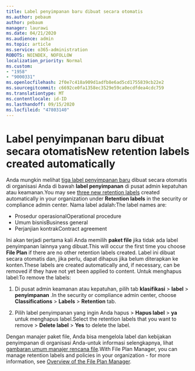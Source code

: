 ```yaml
---
title: Label penyimpanan baru dibuat secara otomatis
ms.author: pebaum
author: pebaum
manager: laurawi
ms.date: 04/21/2020
ms.audience: admin
ms.topic: article
ms.service: o365-administration
ROBOTS: NOINDEX, NOFOLLOW
localization_priority: Normal
ms.custom:
- "1958"
- "9000331"
ms.openlocfilehash: 2f0e7c418a909d1adfb8e6ad5cd1755839cb22e2
ms.sourcegitcommit: c6692ce0fa1358ec3529e59ca0ecdfdea4cdc759
ms.translationtype: MT
ms.contentlocale: id-ID
ms.lasthandoff: 09/15/2020
ms.locfileid: "47803140"
---
```

# <a name="new-retention-labels-created-automatically"></a><span data-ttu-id="b056a-102">Label penyimpanan baru dibuat secara otomatis</span><span class="sxs-lookup"><span data-stu-id="b056a-102">New retention labels created automatically</span></span>

<span data-ttu-id="b056a-103">Anda mungkin melihat [tiga label penyimpanan baru](https://docs.microsoft.com/microsoft-365/compliance/file-plan-manager) dibuat secara otomatis di organisasi Anda di bawah **label penyimpanan** di pusat admin kepatuhan atau keamanan.</span><span class="sxs-lookup"><span data-stu-id="b056a-103">You may see [three new retention labels](https://docs.microsoft.com/microsoft-365/compliance/file-plan-manager) created automatically in your organization under **Retention labels** in the security or compliance admin center.</span></span> <span data-ttu-id="b056a-104">Nama label adalah:</span><span class="sxs-lookup"><span data-stu-id="b056a-104">The label names are:</span></span>

- <span data-ttu-id="b056a-105">Prosedur operasional</span><span class="sxs-lookup"><span data-stu-id="b056a-105">Operational procedure</span></span>
- <span data-ttu-id="b056a-106">Umum bisnis</span><span class="sxs-lookup"><span data-stu-id="b056a-106">Business general</span></span>
- <span data-ttu-id="b056a-107">Perjanjian kontrak</span><span class="sxs-lookup"><span data-stu-id="b056a-107">Contract agreement</span></span>

<span data-ttu-id="b056a-108">Ini akan terjadi pertama kali Anda memilih **paket file** jika tidak ada label penyimpanan lainnya yang dibuat.</span><span class="sxs-lookup"><span data-stu-id="b056a-108">This will occur the first time you choose **File Plan** if there are no other retention labels created.</span></span> <span data-ttu-id="b056a-109">Label ini dibuat secara otomatis dan, jika perlu, dapat dihapus jika belum diterapkan ke konten.</span><span class="sxs-lookup"><span data-stu-id="b056a-109">These labels are created automatically and, if necessary, can be removed if they have not yet been applied to content.</span></span> <span data-ttu-id="b056a-110">Untuk menghapus label:</span><span class="sxs-lookup"><span data-stu-id="b056a-110">To remove the labels:</span></span>

1. <span data-ttu-id="b056a-111">Di pusat admin keamanan atau kepatuhan, pilih tab **klasifikasi**  >  **label**  >  **penyimpanan** .</span><span class="sxs-lookup"><span data-stu-id="b056a-111">In the security or compliance admin center, choose **Classifications** > **Labels** > **Retention** tab.</span></span>

1. <span data-ttu-id="b056a-112">Pilih label penyimpanan yang ingin Anda hapus > **Hapus label**  >  **ya** untuk menghapus label.</span><span class="sxs-lookup"><span data-stu-id="b056a-112">Select the retention labels that you want to remove > **Delete label** > **Yes** to delete the label.</span></span>

<span data-ttu-id="b056a-113">Dengan manajer paket file, Anda bisa mengelola label dan kebijakan penyimpanan di organisasi Anda-untuk informasi selengkapnya, lihat [gambaran umum manajer rencana file](https://docs.microsoft.com/microsoft-365/compliance/file-plan-manager).</span><span class="sxs-lookup"><span data-stu-id="b056a-113">With File Plan Manager, you can manage retention labels and policies in your organization - for more information, see [Overview of the File Plan Manager](https://docs.microsoft.com/microsoft-365/compliance/file-plan-manager).</span></span>